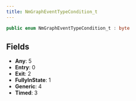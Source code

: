 ```yaml
---
title: NmGraphEventTypeCondition_t
---
```


```csharp
public enum NmGraphEventTypeCondition_t : byte
```

## Fields

- **Any**: 5
- **Entry**: 0
- **Exit**: 2
- **FullyInState**: 1
- **Generic**: 4
- **Timed**: 3

